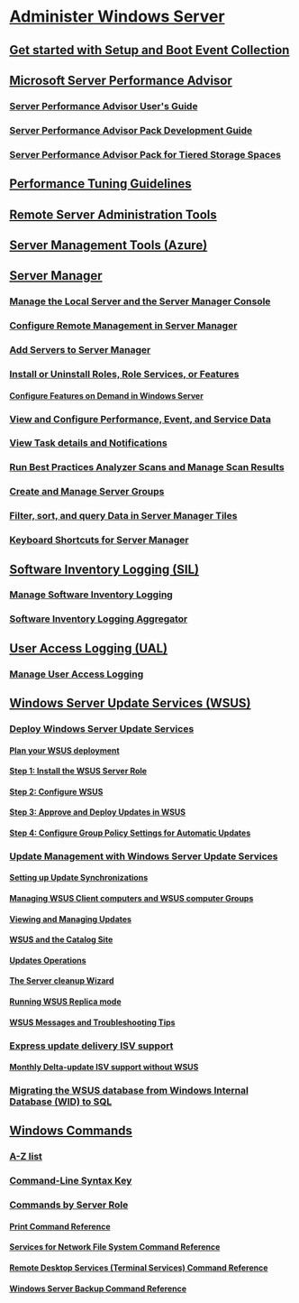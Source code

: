 # [Administer Windows Server](/index.md)
## [Get started with Setup and Boot Event Collection](/Get-started-with-Setup-and-Boot-Event-Collection.md)
## [Microsoft Server Performance Advisor](/server-performance-advisor/microsoft-server-performance-advisor.md)
### [Server Performance Advisor User's Guide](/server-performance-advisor/server-performance-advisor-users-guide.md)
### [Server Performance Advisor Pack Development Guide](/server-performance-advisor/server-performance-advisor-pack-development-guide.md)
### [Server Performance Advisor Pack for Tiered Storage Spaces](/server-performance-advisor/server-performance-advisor-pack-for-tiered-storage-spaces.md)
## [Performance Tuning Guidelines](/performance-tuning/index.md) 
## [Remote Server Administration Tools](remote/remote-server-administration-tools.md)
## [Server Management Tools (Azure)](/get-started-with-smt.md)
## [Server Manager](/server-manager/server-manager.md)
### [Manage the Local Server and the Server Manager Console](/server-manager/manage-the-local-server-and-the-server-manager-console.md)
### [Configure Remote Management in Server Manager](/server-manager/configure-remote-management-in-server-manager.md)
### [Add Servers to Server Manager](/server-manager/add-servers-to-server-manager.md)
### [Install or Uninstall Roles, Role Services, or Features](/server-manager/install-or-uninstall-roles-role-services-or-features.md)
#### [Configure Features on Demand in Windows Server](/server-manager/configure-features-on-demand-in-windows-server.md)
### [View and Configure Performance, Event, and Service Data](/server-manager/view-and-configure-performance-event-and-service-data.md)
### [View Task details and Notifications](/server-manager/view-task-details-and-notifications.md)
### [Run Best Practices Analyzer Scans and Manage Scan Results](/server-manager/run-best-practices-analyzer-scans-and-manage-scan-results.md)
### [Create and Manage Server Groups](/server-manager/create-and-manage-server-groups.md)
### [Filter, sort, and query Data in Server Manager Tiles](/server-manager/filter-sort-and-query-data-in-server-manager-tiles.md)
### [Keyboard Shortcuts for Server Manager](/server-manager/keyboard-shortcuts-for-server-manager.md)
## [Software Inventory Logging (SIL)](/software-inventory-logging/get-started-with-software-inventory-logging.md)
### [Manage Software Inventory Logging](/software-inventory-logging/manage-software-inventory-logging.md)
### [Software Inventory Logging Aggregator](/software-inventory-logging/software-inventory-logging-aggregator.md)
## [User Access Logging (UAL)](/user-access-logging/get-started-with-user-access-logging.md)
### [Manage User Access Logging](/user-access-logging/manage-user-access-logging.md)
## [Windows Server Update Services (WSUS)](/windows-server-update-services/get-started/windows-server-update-services-wsus.md)
### [Deploy Windows Server Update Services](/windows-server-update-services/deploy/deploy-windows-server-update-services.md)
#### [Plan your WSUS deployment](/windows-server-update-services/plan/plan-your-wsus-deployment.md)
#### [Step 1: Install the WSUS Server Role](/windows-server-update-services/deploy/1-install-the-wsus-server-role.md)
#### [Step 2: Configure WSUS](/windows-server-update-services/deploy/2-configure-wsus.md)
#### [Step 3: Approve and Deploy Updates in WSUS](/windows-server-update-services/deploy/3-approve-and-deploy-updates-in-wsus.md)
#### [Step 4: Configure Group Policy Settings for Automatic Updates](/windows-server-update-services/deploy/4-configure-group-policy-settings-for-automatic-updates.md)
### [Update Management with Windows Server Update Services](/windows-server-update-services/manage/update-management-with-windows-server-update-services.md)
#### [Setting up Update Synchronizations](/windows-server-update-services/manage/setting-up-update-synchronizations.md)
#### [Managing WSUS Client computers and WSUS computer Groups](/windows-server-update-services/manage/managing-wsus-client-computers-and-wsus-computer-groups.md)
#### [Viewing and Managing Updates](/windows-server-update-services/manage/viewing-and-managing-updates.md)
#### [WSUS and the Catalog Site](/windows-server-update-services/manage/wsus-and-the-catalog-site.md)
#### [Updates Operations](/windows-server-update-services/manage/updates-operations.md)
#### [The Server cleanup Wizard](/windows-server-update-services/manage/the-server-cleanup-wizard.md)
#### [Running WSUS Replica mode](/windows-server-update-services/manage/running-wsus-replica-mode.md)
#### [WSUS Messages and Troubleshooting Tips](/windows-server-update-services/manage/wsus-messages-and-troubleshooting-tips.md)
### [Express update delivery ISV support](/windows-server-update-services/deploy/express-update-delivery-isv-support.md)
#### [Monthly Delta-update ISV support without WSUS](/windows-server-update-services/deploy/monthly-delta-update-isv-support-without-WSUS.md)
### [Migrating the WSUS database from Windows Internal Database (WID) to SQL](/windows-server-update-services/manage/wid-to-sql-migration.md)
## [Windows Commands](/windows-commands/windows-commands.md)
### [A-Z list](/windows-commands/a-z-list.md)
### [Command-Line Syntax Key](/windows-commands/command-line-syntax-key.md)
### [Commands by Server Role](/windows-commands/commands-by-server-role.md)
#### [Print Command Reference](/windows-commands/print-command-reference.md)
#### [Services for Network File System Command Reference](/windows-commands/services-for-network-file-system-command-reference.md)
#### [Remote Desktop Services (Terminal Services) Command Reference](/windows-commands/remote-desktop-services-terminal-services-command-reference.md)
#### [Windows Server Backup Command Reference](/windows-commands/windows-server-backup-command-reference.md)